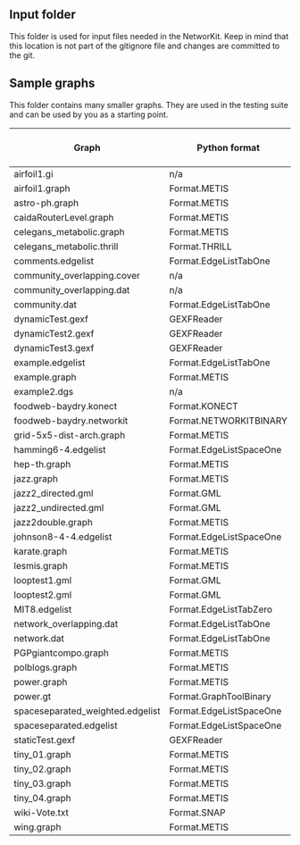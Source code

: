 ## Input folder

This folder is used for input files needed in the NetworKit. Keep in mind that this location is not part of the gitignore file and changes are committed to the git.

## Sample graphs

This folder contains many smaller graphs. They are used in the testing suite and can be used by you as a starting point.

| Graph                            | Python format           | Cpp Reader              | Filesize (in byte) | Number of Nodes | Number of Edges | Directed | Weighted | Weblink |
|----------------------------------|-------------------------|-------------------------|--------------------|-----------------|-----------------|----------|----------|---------|
| airfoil1.gi                      | n/a                     | DibapGraphReader        | 149370             | 4253            | 12289           | FALSE    | FALSE    | n/a     |
| airfoil1.graph                   | Format.METIS            | METISGraphReader        | 116538             | 4253            | 12289           | n/a      | n/a      | n/a     |
| astro-ph.graph                   | Format.METIS            | METISGraphReader        | 1259548            | 16706           | 121251          | FALSE    | FALSE    | n/a     |
| caidaRouterLevel.graph           | Format.METIS            | METISGraphReader        | 7490360            | 192244          | 609066          | FALSE    | FALSE    | n/a     |
| celegans_metabolic.graph         | Format.METIS            | METISGraphReader        | 16015              | 453             | 2025            | FALSE    | FALSE    | n/a     |
| celegans_metabolic.thrill        | Format.THRILL           | ThrillGraphReader       | 8554               | 453             | 2025            | FALSE    | FALSE    | n/a     |
| comments.edgelist                | Format.EdgeListTabOne   | EdgeListReader          | 127                | 10              | 10              | FALSE    | FALSE    | n/a     |
| community_overlapping.cover      | n/a                     | CoverReader             | 61                 | n/a             | n/a             | n/a      | n/a      | n/a     |
| community_overlapping.dat        | n/a                     | EdgeListCoverReader     | 83                 | n/a             | n/a             | n/a      | n/a      | n/a     |
| community.dat                    | Format.EdgeListTabOne   | EdgeListPartitionReader | 61                 | 10              | 9               | FALSE    | FALSE    | n/a     |
| dynamicTest.gexf                 | GEXFReader              | n/a                     | 2677               | n/a             | n/a             | n/a      | n/a      | n/a     |
| dynamicTest2.gexf                | GEXFReader              | n/a                     | 74818              | n/a             | n/a             | n/a      | n/a      | n/a     |
| dynamicTest3.gexf                | GEXFReader              | n/a                     | 921                | n/a             | n/a             | n/a      | n/a      | n/a     |
| example.edgelist                 | Format.EdgeListTabOne   | EdgeListReader          | 85                 | 10              | 10              | FALSE    | FALSE    | n/a     |
| example.graph                    | Format.METIS            | METISGraphReader        | 16                 | 4               | 2               | FALSE    | FALSE    | n/a     |
| example2.dgs                     | n/a                     | DGSReader               | 161                | n/a             | n/a             | n/a      | n/a      | n/a     |
| foodweb-baydry.konect            | Format.KONECT           | KONECTGraphReader       | 42847              | 128             | 2137            | TRUE     | TRUE     | n/a     |
| foodweb-baydry.networkit         | Format.NETWORKITBINARY  | NetworkitBinaryReader   | 42491              | 128             | 2137            | TRUE     | TRUE     | n/a     |
| grid-5x5-dist-arch.graph         | Format.METIS            | METISGraphReader        | 218                | 25              | 40              | FALSE    | FALSE    | n/a     |
| hamming6-4.edgelist              | Format.EdgeListSpaceOne | EdgeListReader          | 4088               | 64              | 704             | FALSE    | FALSE    | n/a     |
| hep-th.graph                     | Format.METIS            | METISGraphReader        | 157814             | 8361            | 15751           | FALSE    | FALSE    | n/a     |
| jazz.graph                       | Format.METIS            | METISGraphReader        | 19445              | 198             | 2742            | FALSE    | FALSE    | n/a     |
| jazz2_directed.gml               | Format.GML              | GMLGraphReader          | 289                | 5               | 4               | TRUE     | FALSE    | n/a     |
| jazz2_undirected.gml             | Format.GML              | GMLGraphReader          | 276                | 5               | 4               | FALSE    | FALSE    | n/a     |
| jazz2double.graph                | Format.METIS            | METISGraphReader        | 58                 | 5               | 3               | FALSE    | TRUE     | n/a     |
| johnson8-4-4.edgelist            | Format.EdgeListSpaceOne | EdgeListReader          | 10716              | 70              | 1855            | FALSE    | FALSE    | n/a     |
| karate.graph                     | Format.METIS            | METISGraphReader        | 450                | 34              | 78              | FALSE    | FALSE    | n/a     |
| lesmis.graph                     | Format.METIS            | METISGraphReader        | 2630               | 77              | 254             | FALSE    | TRUE     | n/a     |
| looptest1.gml                    | Format.GML              | GMLGraphReader          | 676                | 9               | 12              | FALSE    | FALSE    | n/a     |
| looptest2.gml                    | Format.GML              | GMLGraphReader          | 754                | 9               | 14              | FALSE    | FALSE    | n/a     |
| MIT8.edgelist                    | Format.EdgeListTabZero  | EdgeListReader          | 2425755            | 6440            | 251252          | FALSE    | FALSE    | n/a     |
| network_overlapping.dat          | Format.EdgeListTabOne   | EdgeListReader          | 148                | 10              | 17              | FALSE    | FALSE    | n/a     |
| network.dat                      | Format.EdgeListTabOne   | EdgeListReader          | 96                 | 10              | 10              | FALSE    | FALSE    | n/a     |
| PGPgiantcompo.graph              | Format.METIS            | METISGraphReader        | 249406             | 10680           | 24316           | FALSE    | FALSE    | n/a     |
| polblogs.graph                   | Format.METIS            | METISGraphReader        | 143808             | 1490            | 16715           | FALSE    | FALSE    | n/a     |
| power.graph                      | Format.METIS            | METISGraphReader        | 67968              | 4941            | 6594            | FALSE    | FALSE    | n/a     |
| power.gt                         | Format.GraphToolBinary  | GraphToolBinaryReader   | 172599             | 4941            | 6594            | FALSE    | FALSE    | n/a     |
| spaceseparated_weighted.edgelist | Format.EdgeListSpaceOne | EdgeListReader          | 17                 | 3               | 3               | FALSE    | TRUE     | n/a     |
| spaceseparated.edgelist          | Format.EdgeListSpaceOne | EdgeListReader          | 86                 | 10              | 10              | FALSE    | FALSE    | n/a     |
| staticTest.gexf                  | GEXFReader              | n/a                     | 141043             | n/a             | n/a             | n/a      | n/a      | n/a     |
| tiny_01.graph                    | Format.METIS            | METISGraphReader        | 558                | 7               | 11              | FALSE    | FALSE    | n/a     |
| tiny_02.graph                    | Format.METIS            | METISGraphReader        | 995                | 7               | 11              | FALSE    | TRUE     | n/a     |
| tiny_03.graph                    | Format.METIS            | METISGraphReader        | 1047               | 7               | 11              | FALSE    | TRUE     | n/a     |
| tiny_04.graph                    | Format.METIS            | METISGraphReader        | 1226               | 7               | 11              | FALSE    | FALSE    | n/a     |
| wiki-Vote.txt                    | Format.SNAP             | SNAPGraphReader         | 1095061            | 7115            | 100762          | FALSE    | FALSE    | n/a     |
| wing.graph                       | Format.METIS            | METISGraphReader        | 1482391            | 62032           | 121544          | FALSE    | FALSE    | n/a     |

